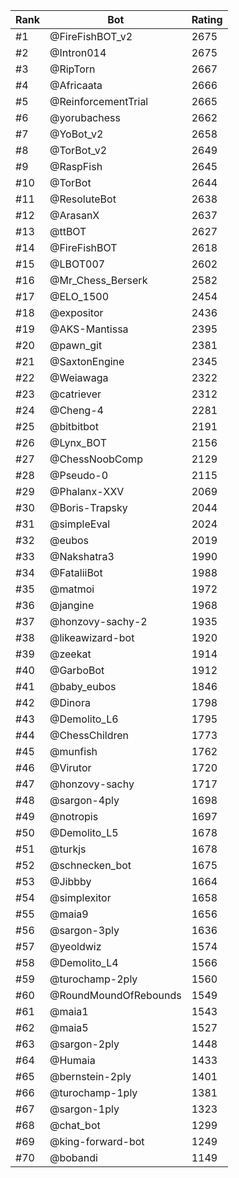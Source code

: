 Rank|Bot|Rating
---|---|---
#1|@FireFishBOT_v2|2675
#2|@Intron014|2675
#3|@RipTorn|2667
#4|@Africaata|2666
#5|@ReinforcementTrial|2665
#6|@yorubachess|2662
#7|@YoBot_v2|2658
#8|@TorBot_v2|2649
#9|@RaspFish|2645
#10|@TorBot|2644
#11|@ResoluteBot|2638
#12|@ArasanX|2637
#13|@ttBOT|2627
#14|@FireFishBOT|2618
#15|@LBOT007|2602
#16|@Mr_Chess_Berserk|2582
#17|@ELO_1500|2454
#18|@expositor|2436
#19|@AKS-Mantissa|2395
#20|@pawn_git|2381
#21|@SaxtonEngine|2345
#22|@Weiawaga|2322
#23|@catriever|2312
#24|@Cheng-4|2281
#25|@bitbitbot|2191
#26|@Lynx_BOT|2156
#27|@ChessNoobComp|2129
#28|@Pseudo-0|2115
#29|@Phalanx-XXV|2069
#30|@Boris-Trapsky|2044
#31|@simpleEval|2024
#32|@eubos|2019
#33|@Nakshatra3|1990
#34|@FataliiBot|1988
#35|@matmoi|1972
#36|@jangine|1968
#37|@honzovy-sachy-2|1935
#38|@likeawizard-bot|1920
#39|@zeekat|1914
#40|@GarboBot|1912
#41|@baby_eubos|1846
#42|@Dinora|1798
#43|@Demolito_L6|1795
#44|@ChessChildren|1773
#45|@munfish|1762
#46|@Virutor|1720
#47|@honzovy-sachy|1717
#48|@sargon-4ply|1698
#49|@notropis|1697
#50|@Demolito_L5|1678
#51|@turkjs|1678
#52|@schnecken_bot|1675
#53|@Jibbby|1664
#54|@simplexitor|1658
#55|@maia9|1656
#56|@sargon-3ply|1636
#57|@yeoldwiz|1574
#58|@Demolito_L4|1566
#59|@turochamp-2ply|1560
#60|@RoundMoundOfRebounds|1549
#61|@maia1|1543
#62|@maia5|1527
#63|@sargon-2ply|1448
#64|@Humaia|1433
#65|@bernstein-2ply|1401
#66|@turochamp-1ply|1381
#67|@sargon-1ply|1323
#68|@chat_bot|1299
#69|@king-forward-bot|1249
#70|@bobandi|1149

